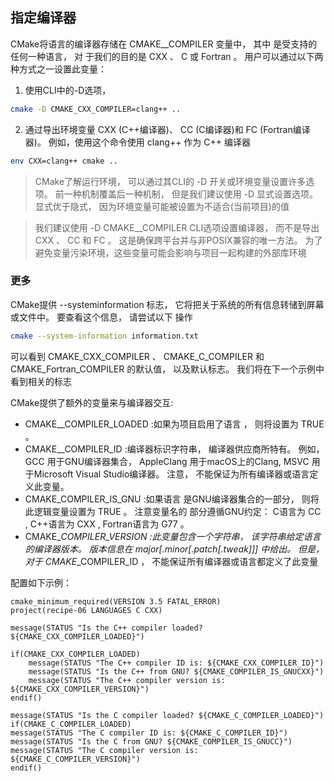 ## 指定编译器



CMake将语言的编译器存储在 CMAKE_<LANG>_COMPILER 变量中， 其中 <LANG> 是受支持的任何一种语言， 对
于我们的目的是 CXX 、 C 或 Fortran 。 用户可以通过以下两种方式之一设置此变量：

1. 使用CLI中的-D选项，
```sh
cmake -D CMAKE_CXX_COMPILER=clang++ ..
```
2. 通过导出环境变量 CXX (C++编译器)、 CC (C编译器)和 FC (Fortran编译器)。 例如，使用这个命令使用 clang++ 作为 C++ 编译器
```sh
env CXX=clang++ cmake ..
```

> CMake了解运行环境， 可以通过其CLI的 -D 开关或环境变量设置许多选项。 前一种机制覆盖后一种机制， 但是我们建议使用 -D 显式设置选项。 显式优于隐式， 因为环境变量可能被设置为不适合(当前项目)的值


> 我们建议使用 -D CMAKE_<LANG>_COMPILER CLI选项设置编译器， 而不是导出 CXX 、 CC 和 FC 。 这是确保跨平台并与非POSIX兼容的唯一方法。 为了避免变量污染环境，这些变量可能会影响与项目一起构建的外部库环境

### 更多
CMake提供 --systeminformation 标志， 它将把关于系统的所有信息转储到屏幕或文件中。 要查看这个信息， 请尝试以下
操作

```sh
cmake --system-information information.txt
```
可以看到 CMAKE_CXX_COMPILER 、 CMAKE_C_COMPILER 和 CMAKE_Fortran_COMPILER 的默认值， 以及默认标志。 我们将在下一个示例中看到相关的标志

CMake提供了额外的变量来与编译器交互:
- CMAKE_<LANG>_COMPILER_LOADED :如果为项目启用了语言 <LANG> ， 则将设置为 TRUE 。
- CMAKE_<LANG>_COMPILER_ID :编译器标识字符串， 编译器供应商所特有。 例如， GCC 用于GNU编译器集合， AppleClang 用于macOS上的Clang, MSVC 用于Microsoft Visual Studio编译器。 注意， 不能保证为所有编译器或语言定义此变量。
- CMAKE_COMPILER_IS_GNU<LANG> :如果语言 <LANG> 是GNU编译器集合的一部分， 则将此逻辑变量设置为 TRUE 。 注意变量名的 <LANG> 部分遵循GNU约定： C语言为 CC , C++语言为 CXX , Fortran语言为 G77 。
- CMAKE_<LANG>_COMPILER_VERSION :此变量包含一个字符串， 该字符串给定语言的编译器版本。 版本信息在 major[.minor[.patch[.tweak]]] 中给出。 但是， 对于 CMAKE_<LANG>_COMPILER_ID ， 不能保证所有编译器或语言都定义了此变量

配置如下示例：
```
cmake_minimum_required(VERSION 3.5 FATAL_ERROR)
project(recipe-06 LANGUAGES C CXX)

message(STATUS "Is the C++ compiler loaded? ${CMAKE_CXX_COMPILER_LOADED}")

if(CMAKE_CXX_COMPILER_LOADED)
    message(STATUS "The C++ compiler ID is: ${CMAKE_CXX_COMPILER_ID}")
    message(STATUS "Is the C++ from GNU? ${CMAKE_COMPILER_IS_GNUCXX}")
    message(STATUS "The C++ compiler version is: ${CMAKE_CXX_COMPILER_VERSION}")
endif()

message(STATUS "Is the C compiler loaded? ${CMAKE_C_COMPILER_LOADED}")
if(CMAKE_C_COMPILER_LOADED)
message(STATUS "The C compiler ID is: ${CMAKE_C_COMPILER_ID}")
message(STATUS "Is the C from GNU? ${CMAKE_COMPILER_IS_GNUCC}")
message(STATUS "The C compiler version is: ${CMAKE_C_COMPILER_VERSION}")
endif()
```